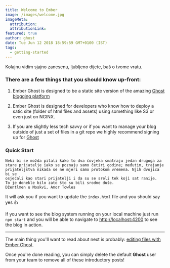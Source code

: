 ```yaml
---
title: Welcome to Ember
image: /images/welcome.jpg
imageMeta:
  attribution:
  attributionLink:
featured: true
author: ghost
date: Tue Jun 12 2018 18:59:59 GMT+0100 (IST)
tags:
  - getting-started
---
```


Kolajnu vidim sjajno zanesenu, 
ljubljeno dijete, baš o tvome vratu.



### There are a few things that you should know up-front:

1. Ember Ghost is designed to be a static site version of the amazing [Ghost blogging platform](https://ghost.org/)

1. Ember Ghost is designed for developers who know how to deploy a satic site (folder of html files and assets) using something like S3 or even just on NGINX.

1. If you are slightly less tech savvy or if you want to manage your blog outside of just a set of files in a git repo we highly recommend signing up for [Ghost](https://ghost.org/pricing/)

### Quick Start

```
Neki bi se možda pitali kako to dva čovjeka smatraju jedan drugoga za
stare prijatelje iako se poznaju samo četiri godine; međutim, trajanje
prijateljstva nikada se ne mjeri samo protokom vremena. Njih dvojica bi se
osjećali kao stari prijatelji i da su se sreli tek koji sat ranije. 
To je donekle bilo zato što su bili srodne duše.
Džentlmen u Moskvi, Amor Towles 
```

It will ask you if you want to update the `index.html` file and you should say yes 👍

If you want to see the blog system running on your local machine just run `npm start` and you will
be able to navigate to  [http://localhost:4200](http://localhost:4200) to see the blog in action.

---

The main thing you'll want to read about next is probably: [editing files with Ember Ghost](/the-editor/).

Once you're done reading, you can simply delete the default **Ghost** user from your team to remove all of these introductory posts!
